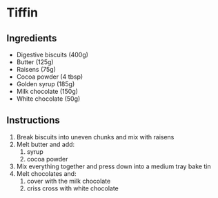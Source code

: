 # Tiffin

## Ingredients

- Digestive biscuits (400g)
- Butter (125g)
- Raisens (75g)
- Cocoa powder (4 tbsp)
- Golden syrup (185g)
- Milk chocolate (150g)
- White chocolate (50g)

## Instructions
1. Break biscuits into uneven chunks and mix with raisens
1. Melt butter and add:
    1. syrup
    1. cocoa powder
1. Mix everything together and press down into a medium tray bake tin
1. Melt chocolates and:
    1. cover with the milk chocolate
    1. criss cross with white chocolate
